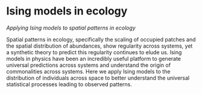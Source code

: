 # Ising models in ecology

*Applying Ising models to spatial patterns in ecology*

Spatial patterns in ecology, specifically the scaling of occupied patches and the spatial distribution of abundances, show regularity across systems, yet a synthetic theory to predict this regularity continues to elude us.  Ising models in physics have been an incredibly useful platform to generate universal predictions across systems and understand the origin of commonalities across systems.  Here we apply Ising models to the distribution of individuals across space to better understand the universal statistical processes leading to observed patterns.
